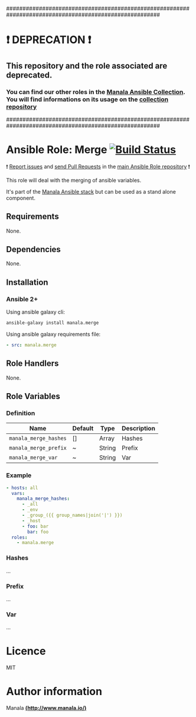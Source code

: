 #######################################################################################################

# :exclamation: DEPRECATION :exclamation:

## This repository and the role associated are deprecated.

### You can find our other roles in the [Manala Ansible Collection](https://galaxy.ansible.com/manala/roles). You will find informations on its usage on the [collection repository](https://github.com/manala/ansible-roles)

#######################################################################################################

# Ansible Role: Merge [![Build Status](https://travis-ci.org/manala/ansible-role-merge.svg?branch=master)](https://travis-ci.org/manala/ansible-role-merge)

:exclamation: [Report issues](https://github.com/manala/ansible-roles/issues) and [send Pull Requests](https://github.com/manala/ansible-roles/pulls) in the [main Ansible Role repository](https://github.com/manala/ansible-roles) :exclamation:

This role will deal with the merging of ansible variables.

It's part of the [Manala Ansible stack](http://www.manala.io) but can be used as a stand alone component.

## Requirements

None.

## Dependencies

None.

## Installation

### Ansible 2+

Using ansible galaxy cli:

```bash
ansible-galaxy install manala.merge
```

Using ansible galaxy requirements file:

```yaml
- src: manala.merge
```

## Role Handlers

None.

## Role Variables

### Definition

| Name                  | Default | Type  | Description |
| --------------------- | ------- | ----- | ----------- |
| `manala_merge_hashes` | []      | Array | Hashes      |
| `manala_merge_prefix` | ~       | String| Prefix      |
| `manala_merge_var`    | ~       | String| Var         |

### Example

```yaml
- hosts: all
  vars:
    manala_merge_hashes:
      - _all
      - _env
      - _group_({{ group_names|join('|') }})
      - _host
      - foo: bar
        bar: foo
  roles:
    - manala.merge
```

### Hashes

...

### Prefix

...

### Var

...

# Licence

MIT

# Author information

Manala [**(http://www.manala.io/)**](http://www.manala.io)
